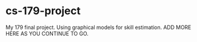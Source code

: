 # cs-179-project
My 179 final project. Using graphical models for skill estimation.
ADD MORE HERE AS YOU CONTINUE TO GO.
